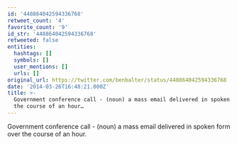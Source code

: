 ```yaml
---
id: '448864042594336768'
retweet_count: '4'
favorite_count: '9'
id_str: '448864042594336768'
retweeted: false
entities:
  hashtags: []
  symbols: []
  user_mentions: []
  urls: []
original_url: https://twitter.com/benbalter/status/448864042594336768
date: '2014-03-26T16:48:21.000Z'
title: >-
  Government conference call - (noun) a mass email delivered in spoken form over
  the course of an hour…
---
```


Government conference call - (noun) a mass email delivered in spoken form over the course of an hour.